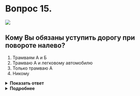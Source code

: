 # Вопрос 15.

![](https://s.drom.ru/i24228/pdd/tickets/2016/1543885580.jpg)

## Кому Вы обязаны уступить дорогу при повороте налево?

1. Трамваям А и Б
2. Трамваю А и легковому автомобилю
3. Только трамваю А
4. Никому

<details>
<summary><b>Показать ответ</b></summary>
Правильный ответ: 3
</details>
<details>
<summary><b>Подробнее</b></summary>
Перекрёсток неравнозначный. Главная дорога меняет направление. Транспортные средства, находящиеся на главной дороге, имеют преимущество; между собой безрельсовые транспортные средства руководствуются «правилом правой руки», уступая трамваю, имеющему преимущество в равнозначных условиях. Трамвай «А» проезжает первым, Вы после него. Легковой автомобиль и трамвай «Б» одновременно, так как их траектории не пересекаются.
(«Дорожные знаки», пункты 13.9, 13.10, 13.11 ПДД)
</details>